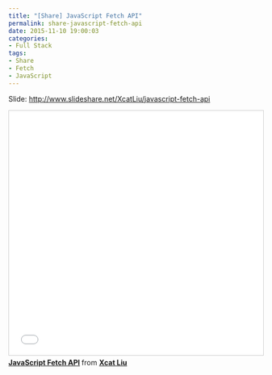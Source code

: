 ```yaml
---
title: "[Share] JavaScript Fetch API"
permalink: share-javascript-fetch-api
date: 2015-11-10 19:00:03
categories:
- Full Stack
tags:
- Share
- Fetch
- JavaScript
---
```


Slide: http://www.slideshare.net/XcatLiu/javascript-fetch-api

<iframe src="//www.slideshare.net/slideshow/embed_code/key/2rRo2XMS1BUiJw" width="595" height="485" frameborder="0" marginwidth="0" marginheight="0" scrolling="no" style="border:1px solid #CCC; border-width:1px; margin-bottom:5px; max-width: 100%;" allowfullscreen> </iframe> <div style="margin-bottom:5px"> <strong> <a href="//www.slideshare.net/XcatLiu/javascript-fetch-api" title="JavaScript Fetch API" target="_blank">JavaScript Fetch API</a> </strong> from <strong><a href="//www.slideshare.net/XcatLiu" target="_blank">Xcat Liu</a></strong> </div>
